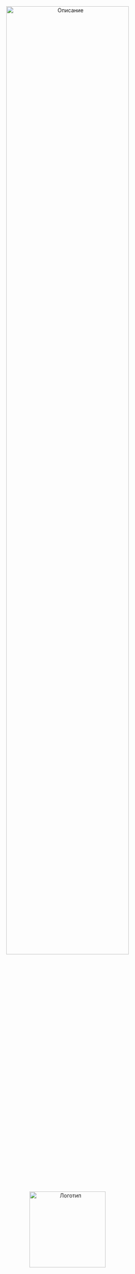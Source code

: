 <div align="center">
  <img src="https://i.pinimg.com/736x/40/46/0c/40460cb9c1583f10479deb3f3a0b3abb.jpg" alt="Описание" width="80%">
</div>
<div align="center">
  <img src="https://i.pinimg.com/736x/40/46/0c/40460cb9c1583f10479deb3f3a0b3abb.jpg" alt="Логотип" width="200">
</div>
